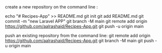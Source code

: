 create a new repository on the command line :

echo "# Recipes-App" >> README.md
git init
git add README.md
git commit -m "new Laravel APP"
git branch -M main
git remote add origin https://github.com/aalrashaid/Recipes-App.git
git push -u origin main

push an existing repository from the command line:
git remote add origin https://github.com/aalrashaid/Recipes-App.git
git branch -M main
git push -u origin main
